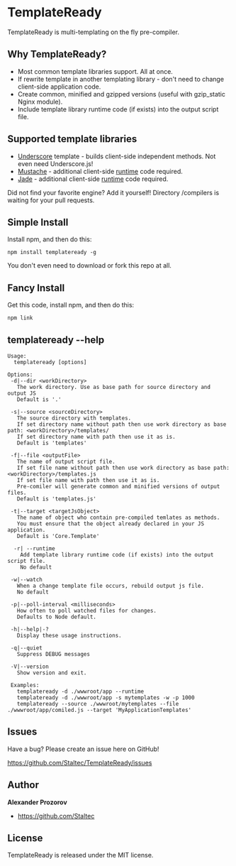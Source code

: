 # TemplateReady

TemplateReady is multi-templating on the fly pre-compiler.


## Why TemplateReady?
* Most common template libraries support. All at once.
* If rewrite template in another templating library - don't need to change client-side application code.
* Create common, minified and gzipped versions (useful with gzip_static Nginx module).
* Include template library runtime code (if exists) into the output script file.


## Supported template libraries
* [Underscore](http://underscorejs.org/#template) template - builds client-side independent methods. Not even need Underscore.js!
* [Mustache](http://mustache.github.com/) - additional client-side [runtime](https://github.com/twitter/hogan.js/blob/master/web/builds/2.0.0/template-2.0.0.js) code required.
* [Jade](https://github.com/visionmedia/jade) - additional client-side [runtime](https://github.com/visionmedia/jade/blob/master/runtime.js) code required.

Did not find your favorite engine? Add it yourself! Directory /compilers is waiting for your pull requests.

## Simple Install

Install npm, and then do this:

    npm install templateready -g

You don't even need to download or fork this repo at all.

## Fancy Install

Get this code, install npm, and then do this:

    npm link


## templateready --help

    Usage:
      templateready [options]

    Options:
     -d|--dir <workDirectory>
       The work directory. Use as base path for source directory and output JS
       Default is '.'

     -s|--source <sourceDirectory>
       The source directory with templates.
       If set directory name without path then use work directory as base path: <workDirectory>/templates/
       If set directory name with path then use it as is.
       Default is 'templates'

     -f|--file <outputFile>
       The name of output script file.
       If set file name without path then use work directory as base path: <workDirectory>/templates.js
       If set file name with path then use it as is.
       Pre-comiler will generate common and minified versions of output files.
       Default is 'templates.js'

     -t|--target <targetJsObject>
       The name of object who contain pre-compiled temlates as methods.
       You must ensure that the object already declared in your JS application.
       Default is 'Core.Template'

      -r| --runtime
        Add template library runtime code (if exists) into the output script file.
        No default

     -w|--watch
       When a change template file occurs, rebuild output js file.
       No default

     -p|--poll-interval <milliseconds>
       How often to poll watched files for changes.
       Defaults to Node default.

     -h|--help|-?
       Display these usage instructions.

     -q|--quiet
       Suppress DEBUG messages

     -V|--version
       Show version and exit.

     Examples:
       templateready -d ./wwwroot/app --runtime
       templateready -d ./wwwroot/app -s mytemplates -w -p 1000
       templateready --source ./wwwroot/mytemplates --file ./wwwroot/app/comiled.js --target 'MyApplicationTemplates'


## Issues

Have a bug? Please create an issue here on GitHub!

https://github.com/Staltec/TemplateReady/issues


## Author

**Alexander Prozorov**

+ https://github.com/Staltec


## License
TemplateReady is released under the MIT license.